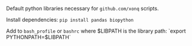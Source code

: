 Default python libraries necessary for `github.com/xonq` scripts.

Install dependencies:
`pip install pandas biopython`

Add to `bash_profile` or `bashrc` where $LIBPATH is the library path:
	`export PYTHONPATH=$LIBPATH`

